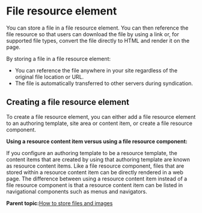 # File resource element

You can store a file in a file resource element. You can then reference the file resource so that users can download the file by using a link or, for supported file types, convert the file directly to HTML and render it on the page.

By storing a file in a file resource element:

-   You can reference the file anywhere in your site regardless of the original file location or URL.
-   The file is automatically transferred to other servers during syndication.

## Creating a file resource element

To create a file resource element, you can either add a file resource element to an authoring template, site area or content item, or create a file resource component.

**Using a resource content item versus using a file resource component:**

If you configure an authoring template to be a resource template, the content items that are created by using that authoring template are known as resource content items. Like a file resource component, files that are stored within a resource content item can be directly rendered in a web page. The difference between using a resource content item instead of a file resource component is that a resource content item can be listed in navigational components such as menus and navigators.

**Parent topic:**[How to store files and images](../wcm/wcm_dev_elements_types_files.md)

